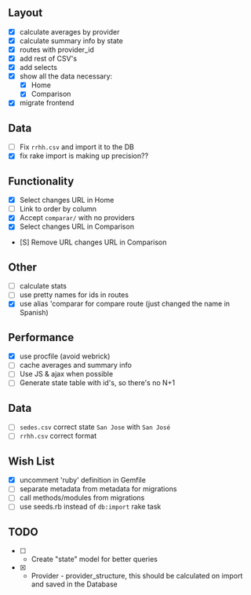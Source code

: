 ## Layout
- [X] calculate averages by provider
- [X] calculate summary info by state
- [X] routes with provider_id
- [X] add rest of CSV's
- [X] add selects
- [X] show all the data necessary:
  - [X] Home
  - [X] Comparison
- [X] migrate frontend

## Data
- [ ] Fix `rrhh.csv` and import it to the DB
- [X] fix rake import is making up precision??

## Functionality
- [X] Select changes URL in Home
- [ ] Link to order by column
- [X] Accept `comparar/` with no providers
- [X] Select changes URL in Comparison
- [S] Remove URL changes URL in Comparison

## Other
- [ ] calculate stats
- [ ] use pretty names for ids in routes
- [X] use alias 'comparar for compare route (just changed the name in Spanish)

## Performance
- [X] use procfile (avoid webrick)
- [ ] cache averages and summary info
- [ ] Use JS & ajax when possible
- [ ] Generate state table with id's, so there's no N+1

## Data
- [ ] `sedes.csv` correct state `San Jose` with `San José`
- [ ] `rrhh.csv` correct format

## Wish List
- [X] uncomment 'ruby' definition in Gemfile
- [ ] separate metadata from metadata for migrations
- [ ] call methods/modules from migrations
- [ ] use seeds.rb instead of `db:import` rake task

## TODO
- [ ] - Create "state" model for better queries
- [X] - Provider - provider_structure, this should be calculated on import and saved in the Database
